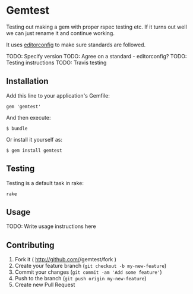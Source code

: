 # Gemtest

Testing out making a gem with proper rspec testing etc. If it turns out well
we can just rename it and continue working.

It uses [editorconfig](http://editorconfig.org/) to make sure standards are followed.

TODO: Specify version
TODO: Agree on a standard - editorconfig?
TODO: Testing instructions
TODO: Travis testing

## Installation

Add this line to your application's Gemfile:

    gem 'gemtest'

And then execute:

    $ bundle

Or install it yourself as:

    $ gem install gemtest

## Testing

Testing is a default task in rake:

    rake

## Usage

TODO: Write usage instructions here

## Contributing

1. Fork it ( http://github.com/<my-github-username>/gemtest/fork )
2. Create your feature branch (`git checkout -b my-new-feature`)
3. Commit your changes (`git commit -am 'Add some feature'`)
4. Push to the branch (`git push origin my-new-feature`)
5. Create new Pull Request

